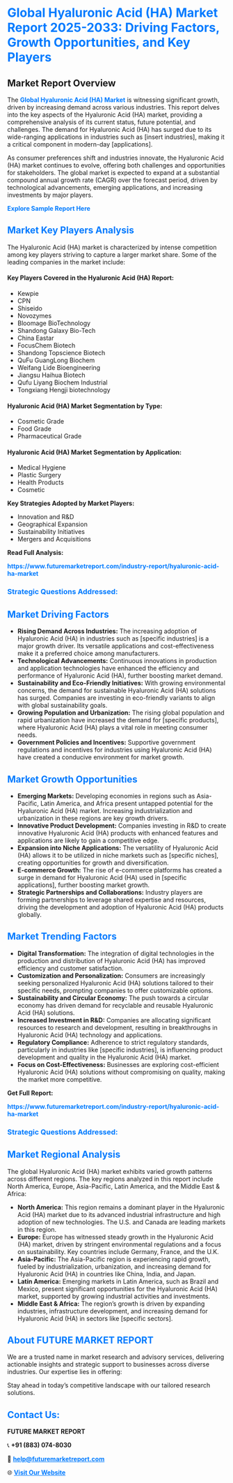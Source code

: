 <h1 style="color: #007BFF;">Global Hyaluronic Acid (HA) Market Report 2025-2033: Driving Factors, Growth Opportunities, and Key Players</h1>

<section id="overview">
<h2>Market Report Overview</h2>
<p>The <a href="https://www.futuremarketreport.com/industry-report/hyaluronic-acid-ha-market" style="color: #007BFF; text-decoration: none;"><strong>Global Hyaluronic Acid (HA) Market</strong></a> is witnessing significant growth, driven by increasing demand across various industries. This report delves into the key aspects of the Hyaluronic Acid (HA) market, providing a comprehensive analysis of its current status, future potential, and challenges. The demand for Hyaluronic Acid (HA) has surged due to its wide-ranging applications in industries such as [insert industries], making it a critical component in modern-day [applications].</p>
<p>As consumer preferences shift and industries innovate, the Hyaluronic Acid (HA) market continues to evolve, offering both challenges and opportunities for stakeholders. The global market is expected to expand at a substantial compound annual growth rate (CAGR) over the forecast period, driven by technological advancements, emerging applications, and increasing investments by major players.</p>
</section>

<section id="overview">
<p><a href="https://www.futuremarketreport.com/request-sample/reportId=46494" style="color: #007BFF; text-decoration: none;"><strong>Explore Sample Report Here</strong></a></p>
</section>

<section id="key-players">
<h2 style="color: #007BFF;">Market Key Players Analysis</h2>
<p>The Hyaluronic Acid (HA) market is characterized by intense competition among key players striving to capture a larger market share. Some of the leading companies in the market include:</p>
<h4>Key Players Covered in the Hyaluronic Acid (HA) Report:</h4>
<ul><li>Kewpie</li><li>CPN</li><li>Shiseido</li><li>Novozymes</li><li>Bloomage BioTechnology</li><li>Shandong Galaxy Bio-Tech</li><li>China Eastar</li><li>FocusChem Biotech</li><li>Shandong Topscience Biotech</li><li>QuFu GuangLong Biochem</li><li>Weifang Lide Bioengineering</li><li>Jiangsu Haihua Biotech</li><li>Qufu Liyang Biochem Industrial</li><li>Tongxiang Hengji biotechnology</li></ul>
<h4>Hyaluronic Acid (HA) Market Segmentation by Type:</h4>
<ul><li>Cosmetic Grade</li><li>Food Grade</li><li>Pharmaceutical Grade</li></ul>

<h4>Hyaluronic Acid (HA) Market Segmentation by Application:</h4>
<ul><li>Medical Hygiene</li><li>Plastic Surgery</li><li>Health Products</li><li>Cosmetic</li></ul>
<p><strong>Key Strategies Adopted by Market Players:</strong></p>
<ul>
<li>Innovation and R&D</li>
<li>Geographical Expansion</li>
<li>Sustainability Initiatives</li>
<li>Mergers and Acquisitions</li>
</ul>
</section>

<section>
<p><strong>Read Full Analysis: </strong></p><a href="https://www.futuremarketreport.com/industry-report/hyaluronic-acid-ha-market" style="color: #007BFF; text-decoration: none;"><strong>https://www.futuremarketreport.com/industry-report/hyaluronic-acid-ha-market</strong></a>
<h3 style="color: #007BFF;">Strategic Questions Addressed:</h3>
</section>

<section id="driving-factors">
<h2 style="color: #007BFF;">Market Driving Factors</h2>
<ul>
<li><strong>Rising Demand Across Industries:</strong> The increasing adoption of Hyaluronic Acid (HA) in industries such as [specific industries] is a major growth driver. Its versatile applications and cost-effectiveness make it a preferred choice among manufacturers.</li>
<li><strong>Technological Advancements:</strong> Continuous innovations in production and application technologies have enhanced the efficiency and performance of Hyaluronic Acid (HA), further boosting market demand.</li>
<li><strong>Sustainability and Eco-Friendly Initiatives:</strong> With growing environmental concerns, the demand for sustainable Hyaluronic Acid (HA) solutions has surged. Companies are investing in eco-friendly variants to align with global sustainability goals.</li>
<li><strong>Growing Population and Urbanization:</strong> The rising global population and rapid urbanization have increased the demand for [specific products], where Hyaluronic Acid (HA) plays a vital role in meeting consumer needs.</li>
<li><strong>Government Policies and Incentives:</strong> Supportive government regulations and incentives for industries using Hyaluronic Acid (HA) have created a conducive environment for market growth.</li>
</ul>
</section>

<section id="growth-opportunities">
<h2 style="color: #007BFF;">Market Growth Opportunities</h2>
<ul>
<li><strong>Emerging Markets:</strong> Developing economies in regions such as Asia-Pacific, Latin America, and Africa present untapped potential for the Hyaluronic Acid (HA) market. Increasing industrialization and urbanization in these regions are key growth drivers.</li>
<li><strong>Innovative Product Development:</strong> Companies investing in R&D to create innovative Hyaluronic Acid (HA) products with enhanced features and applications are likely to gain a competitive edge.</li>
<li><strong>Expansion into Niche Applications:</strong> The versatility of Hyaluronic Acid (HA) allows it to be utilized in niche markets such as [specific niches], creating opportunities for growth and diversification.</li>
<li><strong>E-commerce Growth:</strong> The rise of e-commerce platforms has created a surge in demand for Hyaluronic Acid (HA) used in [specific applications], further boosting market growth.</li>
<li><strong>Strategic Partnerships and Collaborations:</strong> Industry players are forming partnerships to leverage shared expertise and resources, driving the development and adoption of Hyaluronic Acid (HA) products globally.</li>
</ul>
</section>

<section id="trending-factors">
<h2 style="color: #007BFF;">Market Trending Factors</h2>
<ul>
<li><strong>Digital Transformation:</strong> The integration of digital technologies in the production and distribution of Hyaluronic Acid (HA) has improved efficiency and customer satisfaction.</li>
<li><strong>Customization and Personalization:</strong> Consumers are increasingly seeking personalized Hyaluronic Acid (HA) solutions tailored to their specific needs, prompting companies to offer customizable options.</li>
<li><strong>Sustainability and Circular Economy:</strong> The push towards a circular economy has driven demand for recyclable and reusable Hyaluronic Acid (HA) solutions.</li>
<li><strong>Increased Investment in R&D:</strong> Companies are allocating significant resources to research and development, resulting in breakthroughs in Hyaluronic Acid (HA) technology and applications.</li>
<li><strong>Regulatory Compliance:</strong> Adherence to strict regulatory standards, particularly in industries like [specific industries], is influencing product development and quality in the Hyaluronic Acid (HA) market.</li>
<li><strong>Focus on Cost-Effectiveness:</strong> Businesses are exploring cost-efficient Hyaluronic Acid (HA) solutions without compromising on quality, making the market more competitive.</li>
</ul>
</section>

<section>
<p><strong>Get Full Report: </strong></p><a href="https://www.futuremarketreport.com/industry-report/hyaluronic-acid-ha-market" style="color: #007BFF; text-decoration: none;"><strong>https://www.futuremarketreport.com/industry-report/hyaluronic-acid-ha-market</strong></a>
<h3 style="color: #007BFF;">Strategic Questions Addressed:</h3>
</section>


<section id="regional-analysis">
<h2 style="color: #007BFF;">Market Regional Analysis</h2>
<p>The global Hyaluronic Acid (HA) market exhibits varied growth patterns across different regions. The key regions analyzed in this report include North America, Europe, Asia-Pacific, Latin America, and the Middle East & Africa:</p>
<ul>
<li><strong>North America:</strong> This region remains a dominant player in the Hyaluronic Acid (HA) market due to its advanced industrial infrastructure and high adoption of new technologies. The U.S. and Canada are leading markets in this region.</li>
<li><strong>Europe:</strong> Europe has witnessed steady growth in the Hyaluronic Acid (HA) market, driven by stringent environmental regulations and a focus on sustainability. Key countries include Germany, France, and the U.K.</li>
<li><strong>Asia-Pacific:</strong> The Asia-Pacific region is experiencing rapid growth, fueled by industrialization, urbanization, and increasing demand for Hyaluronic Acid (HA) in countries like China, India, and Japan.</li>
<li><strong>Latin America:</strong> Emerging markets in Latin America, such as Brazil and Mexico, present significant opportunities for the Hyaluronic Acid (HA) market, supported by growing industrial activities and investments.</li>
<li><strong>Middle East & Africa:</strong> The region’s growth is driven by expanding industries, infrastructure development, and increasing demand for Hyaluronic Acid (HA) in sectors like [specific sectors].</li>
</ul>
</section>

<footer>
<h2 style="color: #007BFF;">About FUTURE MARKET REPORT</h2>
<p>We are a trusted name in market research and advisory services, delivering actionable insights and strategic support to businesses across diverse industries. Our expertise lies in offering:</p>

<p>Stay ahead in today’s competitive landscape with our tailored research solutions.</p>

<h2 style="color: #007BFF;">Contact Us:</h2>
<p><strong>FUTURE MARKET REPORT</strong></p>
<p>📞 <strong>+91 (883) 074-8030</strong></p>
<p>📧 <strong><a href="mailto:help@futuremarketreport.com" style="color: #007BFF;">help@futuremarketreport.com</a></strong></p>
<p>🌐 <strong><a href="https://www.futuremarketreport.com/" style="color: #007BFF;">Visit Our Website</a></strong></p>
</footer>